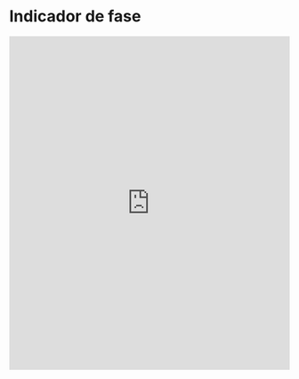 # Indicador de fase 

<embed src="https://docs.google.com/gview?url=https://github.com/pandemiaventana/pandemiaventana/raw/main/out/indicadorfase/pdf/ult/ult.pdf&embedded=true" width="100%" height="600px" />